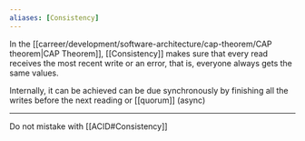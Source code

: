 ```yaml
---
aliases: [Consistency]
---
```


In the [[carreer/development/software-architecture/cap-theorem/CAP theorem|CAP Theorem]], [[Consistency]] makes sure that every read receives the most recent write or an error, that is, everyone always gets the same values.

Internally, it can be achieved can be due synchronously by finishing all the writes before the next reading or [[quorum]] (async)

---

Do not mistake with [[ACID#Consistency]]
